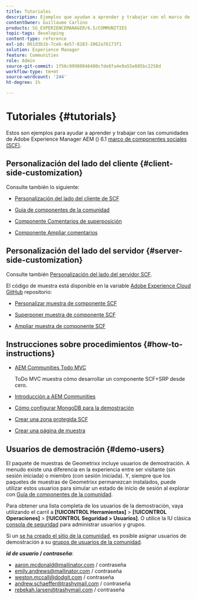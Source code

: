```yaml
---
title: Tutoriales
description: Ejemplos que ayudan a aprender y trabajar con el marco de trabajo de componentes sociales (SCF) de las comunidades de Adobe Experience Manager AEM ()
contentOwner: Guillaume Carlino
products: SG_EXPERIENCEMANAGER/6.5/COMMUNITIES
topic-tags: developing
content-type: reference
exl-id: 061d3b1b-7ceb-4e57-8183-2062a76173f1
solution: Experience Manager
feature: Communities
role: Admin
source-git-commit: 1f56c99980846400cfde8fa4e9a55e885bc2258d
workflow-type: tm+mt
source-wordcount: '244'
ht-degree: 1%

---
```


# Tutoriales {#tutorials}

Estos son ejemplos para ayudar a aprender y trabajar con las comunidades de Adobe Experience Manager AEM () 6.1 [marco de componentes sociales (SCF)](scf.md).

## Personalización del lado del cliente {#client-side-customization}

Consulte también lo siguiente:

* [Personalización del lado del cliente de SCF](client-customize.md)

* [Guía de componentes de la comunidad](components-guide.md)

* [Componente Comentarios de superposición](overlay-comments.md)

* [Componente Ampliar comentarios](extend-comments.md)

## Personalización del lado del servidor {#server-side-customization}

Consulte también [Personalización del lado del servidor SCF](server-customize.md).

El código de muestra está disponible en la variable [Adobe Experience Cloud GitHub](https://github.com/Adobe-Marketing-Cloud) repositorio:

* [Personalizar muestra de componente SCF](https://github.com/Adobe-Marketing-Cloud/aem-scf-sample-components-customize)

* [Superponer muestra de componente SCF](https://github.com/Adobe-Marketing-Cloud/aem-scf-sample-components-overlay)

* [Ampliar muestra de componente SCF](https://github.com/Adobe-Marketing-Cloud/aem-scf-sample-components-extension)

## Instrucciones sobre procedimientos {#how-to-instructions}

* [AEM Communities Todo MVC](https://github.com/Adobe-Marketing-Cloud/aem-communities-todomvc-sample)

  ToDo MVC muestra cómo desarrollar un componente SCF+SRP desde cero.

* [Introducción a AEM Communities](getting-started.md)

* [Cómo configurar MongoDB para la demostración](demo-mongo.md)

* [Crear una zona protegida SCF](an-scf-sandbox.md)

* [Crear una página de muestra](create-sample-page.md)

## Usuarios de demostración {#demo-users}

El paquete de muestras de Geometrixx incluye usuarios de demostración. A menudo existe una diferencia en la experiencia entre ser visitante (sin sesión iniciada) o miembro (con sesión iniciada). Y, siempre que los paquetes de muestras de Geometrixx permanezcan instalados, puede utilizar estos usuarios para simular un estado de inicio de sesión al explorar con [Guía de componentes de la comunidad](components-guide.md).

Para obtener una lista completa de los usuarios de la demostración, vaya utilizando el carril a **[!UICONTROL Herramientas]** > **[!UICONTROL Operaciones]** > **[!UICONTROL Seguridad > Usuarios]**. O utilice la IU clásica [consola de seguridad](http://localhost:4502/useradmin) para administrar usuarios y grupos.

Si un [se ha creado el sitio de la comunidad](getting-started.md), es posible asignar usuarios de demostración a su [grupos de usuarios de la comunidad](users.md).

***id de usuario* / *contraseña***:

* aaron.mcdonald@mailinator.com / contraseña
* emily.andrews@mailinator.com / contraseña
* weston.mccall@dodgit.com / contraseña
* andrew.schaeffer@trashymail.com / contraseña
* rebekah.larsen@trashymail.com / contraseña
